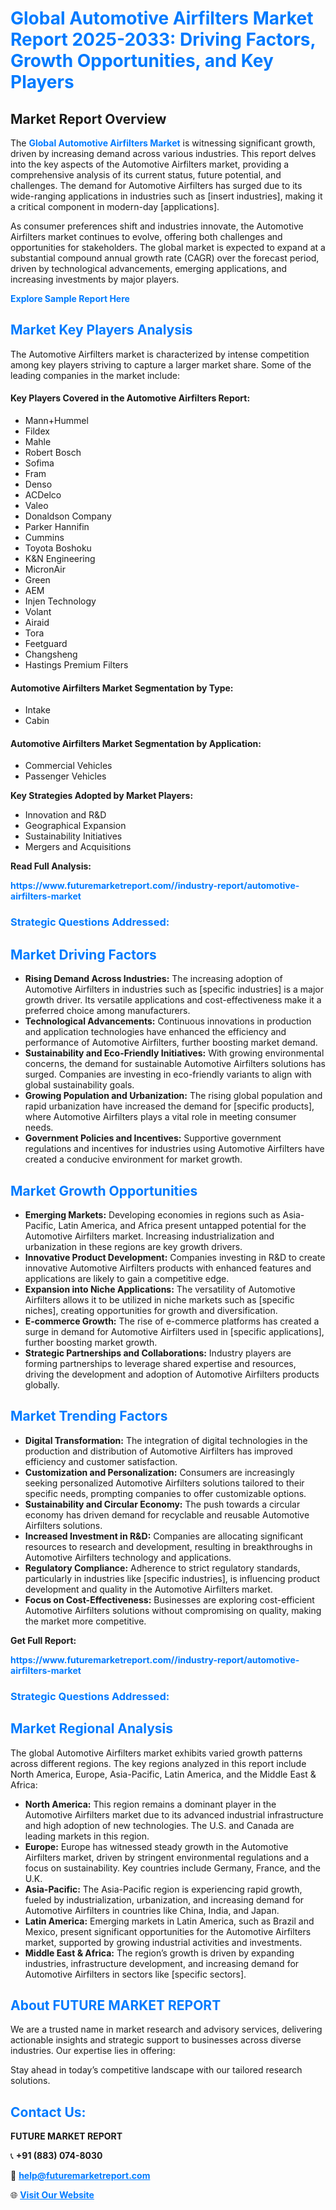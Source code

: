 <h1 style="color: #007BFF;">Global Automotive Airfilters Market Report 2025-2033: Driving Factors, Growth Opportunities, and Key Players</h1>

<section id="overview">
<h2>Market Report Overview</h2>
<p>The <a href="https://www.futuremarketreport.com//industry-report/automotive-airfilters-market" style="color: #007BFF; text-decoration: none;"><strong>Global Automotive Airfilters Market</strong></a> is witnessing significant growth, driven by increasing demand across various industries. This report delves into the key aspects of the Automotive Airfilters market, providing a comprehensive analysis of its current status, future potential, and challenges. The demand for Automotive Airfilters has surged due to its wide-ranging applications in industries such as [insert industries], making it a critical component in modern-day [applications].</p>
<p>As consumer preferences shift and industries innovate, the Automotive Airfilters market continues to evolve, offering both challenges and opportunities for stakeholders. The global market is expected to expand at a substantial compound annual growth rate (CAGR) over the forecast period, driven by technological advancements, emerging applications, and increasing investments by major players.</p>
</section>

<section id="overview">
<p><a href="https://www.futuremarketreport.com//request-sample/reportId=90843" style="color: #007BFF; text-decoration: none;"><strong>Explore Sample Report Here</strong></a></p>
</section>

<section id="key-players">
<h2 style="color: #007BFF;">Market Key Players Analysis</h2>
<p>The Automotive Airfilters market is characterized by intense competition among key players striving to capture a larger market share. Some of the leading companies in the market include:</p>
<h4>Key Players Covered in the Automotive Airfilters Report:</h4>
<ul><li>Mann+Hummel</li><li>Fildex</li><li>Mahle</li><li>Robert Bosch</li><li>Sofima</li><li>Fram</li><li>Denso</li><li>ACDelco</li><li>Valeo</li><li>Donaldson Company</li><li>Parker Hannifin</li><li>Cummins</li><li>Toyota Boshoku</li><li>K&amp;N Engineering</li><li>MicronAir</li><li>Green</li><li>AEM</li><li>Injen Technology</li><li>Volant</li><li>Airaid</li><li>Tora</li><li>Feetguard</li><li>Changsheng</li><li>Hastings Premium Filters</li></ul>
<h4>Automotive Airfilters Market Segmentation by Type:</h4>
<ul><li>Intake</li><li>Cabin</li></ul>

<h4>Automotive Airfilters Market Segmentation by Application:</h4>
<ul><li>Commercial Vehicles</li><li>Passenger Vehicles</li></ul>
<p><strong>Key Strategies Adopted by Market Players:</strong></p>
<ul>
<li>Innovation and R&D</li>
<li>Geographical Expansion</li>
<li>Sustainability Initiatives</li>
<li>Mergers and Acquisitions</li>
</ul>
</section>

<section>
<p><strong>Read Full Analysis: </strong></p><a href="https://www.futuremarketreport.com//industry-report/automotive-airfilters-market" style="color: #007BFF; text-decoration: none;"><strong>https://www.futuremarketreport.com//industry-report/automotive-airfilters-market</strong></a>
<h3 style="color: #007BFF;">Strategic Questions Addressed:</h3>
</section>

<section id="driving-factors">
<h2 style="color: #007BFF;">Market Driving Factors</h2>
<ul>
<li><strong>Rising Demand Across Industries:</strong> The increasing adoption of Automotive Airfilters in industries such as [specific industries] is a major growth driver. Its versatile applications and cost-effectiveness make it a preferred choice among manufacturers.</li>
<li><strong>Technological Advancements:</strong> Continuous innovations in production and application technologies have enhanced the efficiency and performance of Automotive Airfilters, further boosting market demand.</li>
<li><strong>Sustainability and Eco-Friendly Initiatives:</strong> With growing environmental concerns, the demand for sustainable Automotive Airfilters solutions has surged. Companies are investing in eco-friendly variants to align with global sustainability goals.</li>
<li><strong>Growing Population and Urbanization:</strong> The rising global population and rapid urbanization have increased the demand for [specific products], where Automotive Airfilters plays a vital role in meeting consumer needs.</li>
<li><strong>Government Policies and Incentives:</strong> Supportive government regulations and incentives for industries using Automotive Airfilters have created a conducive environment for market growth.</li>
</ul>
</section>

<section id="growth-opportunities">
<h2 style="color: #007BFF;">Market Growth Opportunities</h2>
<ul>
<li><strong>Emerging Markets:</strong> Developing economies in regions such as Asia-Pacific, Latin America, and Africa present untapped potential for the Automotive Airfilters market. Increasing industrialization and urbanization in these regions are key growth drivers.</li>
<li><strong>Innovative Product Development:</strong> Companies investing in R&D to create innovative Automotive Airfilters products with enhanced features and applications are likely to gain a competitive edge.</li>
<li><strong>Expansion into Niche Applications:</strong> The versatility of Automotive Airfilters allows it to be utilized in niche markets such as [specific niches], creating opportunities for growth and diversification.</li>
<li><strong>E-commerce Growth:</strong> The rise of e-commerce platforms has created a surge in demand for Automotive Airfilters used in [specific applications], further boosting market growth.</li>
<li><strong>Strategic Partnerships and Collaborations:</strong> Industry players are forming partnerships to leverage shared expertise and resources, driving the development and adoption of Automotive Airfilters products globally.</li>
</ul>
</section>

<section id="trending-factors">
<h2 style="color: #007BFF;">Market Trending Factors</h2>
<ul>
<li><strong>Digital Transformation:</strong> The integration of digital technologies in the production and distribution of Automotive Airfilters has improved efficiency and customer satisfaction.</li>
<li><strong>Customization and Personalization:</strong> Consumers are increasingly seeking personalized Automotive Airfilters solutions tailored to their specific needs, prompting companies to offer customizable options.</li>
<li><strong>Sustainability and Circular Economy:</strong> The push towards a circular economy has driven demand for recyclable and reusable Automotive Airfilters solutions.</li>
<li><strong>Increased Investment in R&D:</strong> Companies are allocating significant resources to research and development, resulting in breakthroughs in Automotive Airfilters technology and applications.</li>
<li><strong>Regulatory Compliance:</strong> Adherence to strict regulatory standards, particularly in industries like [specific industries], is influencing product development and quality in the Automotive Airfilters market.</li>
<li><strong>Focus on Cost-Effectiveness:</strong> Businesses are exploring cost-efficient Automotive Airfilters solutions without compromising on quality, making the market more competitive.</li>
</ul>
</section>

<section>
<p><strong>Get Full Report: </strong></p><a href="https://www.futuremarketreport.com//industry-report/automotive-airfilters-market" style="color: #007BFF; text-decoration: none;"><strong>https://www.futuremarketreport.com//industry-report/automotive-airfilters-market</strong></a>
<h3 style="color: #007BFF;">Strategic Questions Addressed:</h3>
</section>


<section id="regional-analysis">
<h2 style="color: #007BFF;">Market Regional Analysis</h2>
<p>The global Automotive Airfilters market exhibits varied growth patterns across different regions. The key regions analyzed in this report include North America, Europe, Asia-Pacific, Latin America, and the Middle East & Africa:</p>
<ul>
<li><strong>North America:</strong> This region remains a dominant player in the Automotive Airfilters market due to its advanced industrial infrastructure and high adoption of new technologies. The U.S. and Canada are leading markets in this region.</li>
<li><strong>Europe:</strong> Europe has witnessed steady growth in the Automotive Airfilters market, driven by stringent environmental regulations and a focus on sustainability. Key countries include Germany, France, and the U.K.</li>
<li><strong>Asia-Pacific:</strong> The Asia-Pacific region is experiencing rapid growth, fueled by industrialization, urbanization, and increasing demand for Automotive Airfilters in countries like China, India, and Japan.</li>
<li><strong>Latin America:</strong> Emerging markets in Latin America, such as Brazil and Mexico, present significant opportunities for the Automotive Airfilters market, supported by growing industrial activities and investments.</li>
<li><strong>Middle East & Africa:</strong> The region’s growth is driven by expanding industries, infrastructure development, and increasing demand for Automotive Airfilters in sectors like [specific sectors].</li>
</ul>
</section>

<footer>
<h2 style="color: #007BFF;">About FUTURE MARKET REPORT</h2>
<p>We are a trusted name in market research and advisory services, delivering actionable insights and strategic support to businesses across diverse industries. Our expertise lies in offering:</p>

<p>Stay ahead in today’s competitive landscape with our tailored research solutions.</p>

<h2 style="color: #007BFF;">Contact Us:</h2>
<p><strong>FUTURE MARKET REPORT</strong></p>
<p>📞 <strong>+91 (883) 074-8030</strong></p>
<p>📧 <strong><a href="mailto:help@futuremarketreport.com" style="color: #007BFF;">help@futuremarketreport.com</a></strong></p>
<p>🌐 <strong><a href="https://www.futuremarketreport.com/" style="color: #007BFF;">Visit Our Website</a></strong></p>
</footer>